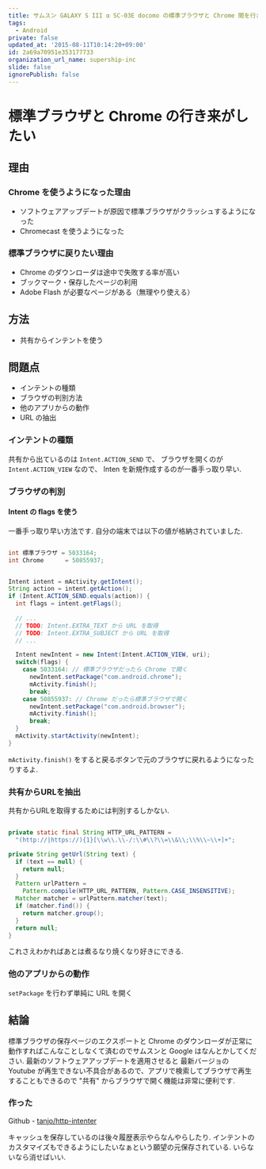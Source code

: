 ```yaml
---
title: サムスン GALAXY S III α SC-03E docomo の標準ブラウザと Chrome 間を行き来がしたい
tags:
  - Android
private: false
updated_at: '2015-08-11T10:14:20+09:00'
id: 2a69a70951e353177733
organization_url_name: supership-inc
slide: false
ignorePublish: false
---
```

# 標準ブラウザと Chrome の行き来がしたい

## 理由

### Chrome を使うようになった理由

- ソフトウェアアップデートが原因で標準ブラウザがクラッシュするようになった
- Chromecast を使うようになった

### 標準ブラウザに戻りたい理由

- Chrome のダウンローダは途中で失敗する率が高い
- ブックマーク・保存したページの利用
- Adobe Flash が必要なページがある（無理やり使える）

## 方法

- 共有からインテントを使う

## 問題点

- インテントの種類
- ブラウザの判別方法
- 他のアプリからの動作
- URL の抽出

### インテントの種類

共有から出ているのは `Intent.ACTION_SEND` で、
ブラウザを開くのが `Intent.ACTION_VIEW` なので、
Inten を新規作成するのが一番手っ取り早い.

### ブラウザの判別

#### Intent の flags を使う

一番手っ取り早い方法です.
自分の端末では以下の値が格納されていました.

```java

int 標準ブラウザ = 5033164;
int Chrome      = 50855937;
```

```java

Intent intent = mActivity.getIntent();
String action = intent.getAction();
if (Intent.ACTION_SEND.equals(action)) {
  int flags = intent.getFlags();
  
  // ...
  // TODO: Intent.EXTRA_TEXT から URL を取得
  // TODO: Intent.EXTRA_SUBJECT から URL を取得
  // ...

  Intent newIntent = new Intent(Intent.ACTION_VIEW, uri);
  switch(flags) {
    case 5033164: // 標準ブラウザだったら Chrome で開く
      newIntent.setPackage("com.android.chrome");
      mActivity.finish();
      break;
    case 50855937: // Chrome だったら標準ブラウザで開く
      newIntent.setPackage("com.android.browser");
      mActivity.finish();
      break;
  }
  mActivity.startActivity(newIntent);
}
```

`mActivity.finish()` をすると戻るボタンで元のブラウザに戻れるようになったりするよ.

### 共有からURLを抽出

共有からURLを取得するためには判別するしかない.

```java

private static final String HTTP_URL_PATTERN =
  "(http://|https://){1}[\\w\\.\\-/:\\#\\?\\=\\&\\;\\%\\~\\+]+";

private String getUrl(String text) {
  if (text == null) {
    return null;
  }
  Pattern urlPattern = 
    Pattern.compile(HTTP_URL_PATTERN, Pattern.CASE_INSENSITIVE);
  Matcher matcher = urlPattern.matcher(text);
  if (matcher.find()) {
    return matcher.group();
  }
  return null;
}
```

これさえわかればあとは煮るなり焼くなり好きにできる.

### 他のアプリからの動作

`setPackage` を行わず単純に URL を開く

## 結論

標準ブラウザの保存ページのエクスポートと Chrome のダウンローダが正常に動作すればこんなことしなくて済むのでサムスンと Google はなんとかしてください.
最新のソフトウェアアップデートを適用させると 最新バージョの Youtube が再生できない不具合があるので、アプリで検索してブラウザで再生することもできるので "共有" からブラウザで開く機能は非常に便利です.

### 作った

Github - [tanjo/http-intenter](https://github.com/tanjo/http-intenter)

キャッシュを保存しているのは後々履歴表示やらなんやらしたり.
インテントのカスタマイズもできるようにしたいなぁという願望の元保存されている.
いらないなら消せばいい.
